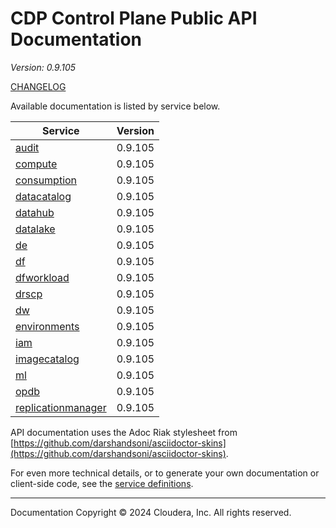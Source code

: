 # CDP Control Plane Public API Documentation

*Version: 0.9.105*

[CHANGELOG](CHANGELOG.md)

Available documentation is listed by service below.

| Service | Version |
| --- | --- |
| [audit](./audit/index.html) | 0.9.105 |
| [compute](./compute/index.html) | 0.9.105 |
| [consumption](./consumption/index.html) | 0.9.105 |
| [datacatalog](./datacatalog/index.html) | 0.9.105 |
| [datahub](./datahub/index.html) | 0.9.105 |
| [datalake](./datalake/index.html) | 0.9.105 |
| [de](./de/index.html) | 0.9.105 |
| [df](./df/index.html) | 0.9.105 |
| [dfworkload](./dfworkload/index.html) | 0.9.105 |
| [drscp](./drscp/index.html) | 0.9.105 |
| [dw](./dw/index.html) | 0.9.105 |
| [environments](./environments/index.html) | 0.9.105 |
| [iam](./iam/index.html) | 0.9.105 |
| [imagecatalog](./imagecatalog/index.html) | 0.9.105 |
| [ml](./ml/index.html) | 0.9.105 |
| [opdb](./opdb/index.html) | 0.9.105 |
| [replicationmanager](./replicationmanager/index.html) | 0.9.105 |

API documentation uses the Adoc Riak stylesheet from
[https://github.com/darshandsoni/asciidoctor-skins](https://github.com/darshandsoni/asciidoctor-skins).

For even more technical details, or to generate your own documentation or client-side code, see the
[service definitions](swagger/).

----

Documentation Copyright © 2024 Cloudera, Inc. All rights reserved.

